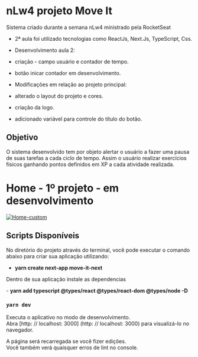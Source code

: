 # nLw4 projeto Move It

Sistema criado durante a semana nLw4 ministrado pela RocketSeat
 - 2ª aula foi utilizado tecnologias como ReactJs, Next.Js, TypeScript, Css.
 
 - Desenvolvimento aula 2:
  -  criação - campo usuário e contador de tempo.
  -  botão inicar contador em desenvolvimento.
 
 - Modificações em relação ao projeto principal:
  - alterado o layout do projeto e cores.
  - criação da logo.
  - adicionado variável para controle do título do botão.

## Objetivo
O sistema desenvolvido tem por objeto alertar o usuário a fazer uma pausa de suas tarefas a cada ciclo de tempo. Assim o usuário realizar exercícios físicos ganhando pontos definidos em XP a cada atividade realizada.


<p align="center"><h1>Home - 1º projeto - em desenvolvimento</h1>
  <a href="https://nlw4-move-it-charles-mrt.vercel.app/"><img src="https://i.ibb.co/cLb2KGt/Home-custom.jpg" alt="Home-custom" border="0"></a>
</p>

## Scripts Disponíveis

No diretório do projeto através do terminal, você pode executar o comando abaixo para criar sua aplicação utilizando:
- <strong> yarn create next-app move-it-next</strong>

<p>Dentro de sua aplicação instale as dependencias</p>
- <strong> yarn add typescript @types/react @types/react-dom @types/node -D</strong>


### `yarn dev`
Executa o aplicativo no modo de desenvolvimento. \
Abra [http: // localhost: 3000] (http: // localhost: 3000) para visualizá-lo no navegador.


A página será recarregada se você fizer edições. \
Você também verá quaisquer erros de lint no console.


